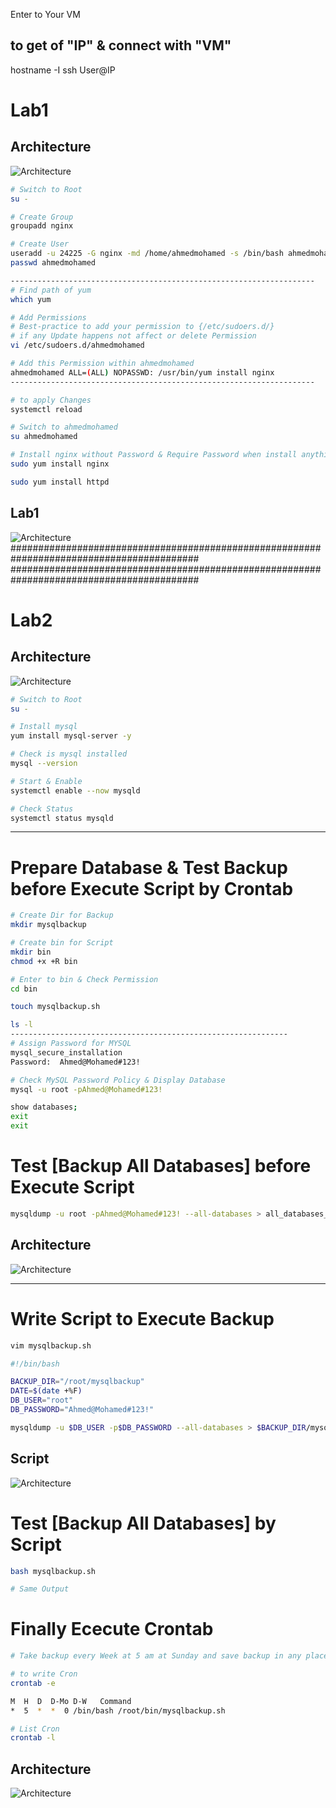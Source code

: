 Enter to Your VM

## to get of "IP" & connect with "VM"

hostname -I
ssh User@IP

# Lab1
## Architecture
![Architecture](./assets/Lab1.png)

```bash
# Switch to Root
su -

# Create Group
groupadd nginx

# Create User
useradd -u 24225 -G nginx -md /home/ahmedmohamed -s /bin/bash ahmedmohamed
passwd ahmedmohamed

--------------------------------------------------------------------
# Find path of yum
which yum

# Add Permissions
# Best-practice to add your permission to {/etc/sudoers.d/}
# if any Update happens not affect or delete Permission
vi /etc/sudoers.d/ahmedmohamed

# Add this Permission within ahmedmohamed
ahmedmohamed ALL=(ALL) NOPASSWD: /usr/bin/yum install nginx
--------------------------------------------------------------------

# to apply Changes
systemctl reload

# Switch to ahmedmohamed
su ahmedmohamed

# Install nginx without Password & Require Password when install anything else
sudo yum install nginx

sudo yum install httpd
```
## Lab1
![Architecture](./assets/Solution_Lab1.png)
##########################################################################################
##########################################################################################

# Lab2
## Architecture
![Architecture](./assets/Lab2.png)

```bash
# Switch to Root
su -

# Install mysql
yum install mysql-server -y

# Check is mysql installed
mysql --version

# Start & Enable
systemctl enable --now mysqld

# Check Status
systemctl status mysqld
```
--------------------------------------------------------

# Prepare Database & Test Backup before Execute Script by Crontab
```bash
# Create Dir for Backup
mkdir mysqlbackup   

# Create bin for Script
mkdir bin
chmod +x +R bin

# Enter to bin & Check Permission
cd bin

touch mysqlbackup.sh

ls -l
--------------------------------------------------------------
# Assign Password for MYSQL
mysql_secure_installation
Password:  Ahmed@Mohamed#123!

# Check MySQL Password Policy & Display Database
mysql -u root -pAhmed@Mohamed#123!

show databases;
exit
exit
```

# Test [Backup All Databases] before Execute Script
```bash
mysqldump -u root -pAhmed@Mohamed#123! --all-databases > all_databases_backup.sql
```
## Architecture
![Architecture](./assets/Test-before-execute-script.png)

--------------------------------------------------------------

# Write Script to Execute Backup
```bash
vim mysqlbackup.sh

#!/bin/bash

BACKUP_DIR="/root/mysqlbackup"
DATE=$(date +%F)
DB_USER="root"
DB_PASSWORD="Ahmed@Mohamed#123!"

mysqldump -u $DB_USER -p$DB_PASSWORD --all-databases > $BACKUP_DIR/mysql_backup_$DATE.sql

```
## Script
![Architecture](./assets/Script-mysqlbackup.png)


# Test [Backup All Databases] by Script
```bash
bash mysqlbackup.sh

# Same Output
```

# Finally Ececute Crontab
```bash
# Take backup every Week at 5 am at Sunday and save backup in any place

# to write Cron
crontab -e

M  H  D  D-Mo D-W   Command
*  5  *  *  0 /bin/bash /root/bin/mysqlbackup.sh 

# List Cron
crontab -l
```
## Architecture
![Architecture](./assets/Solution_Lab2.png)







